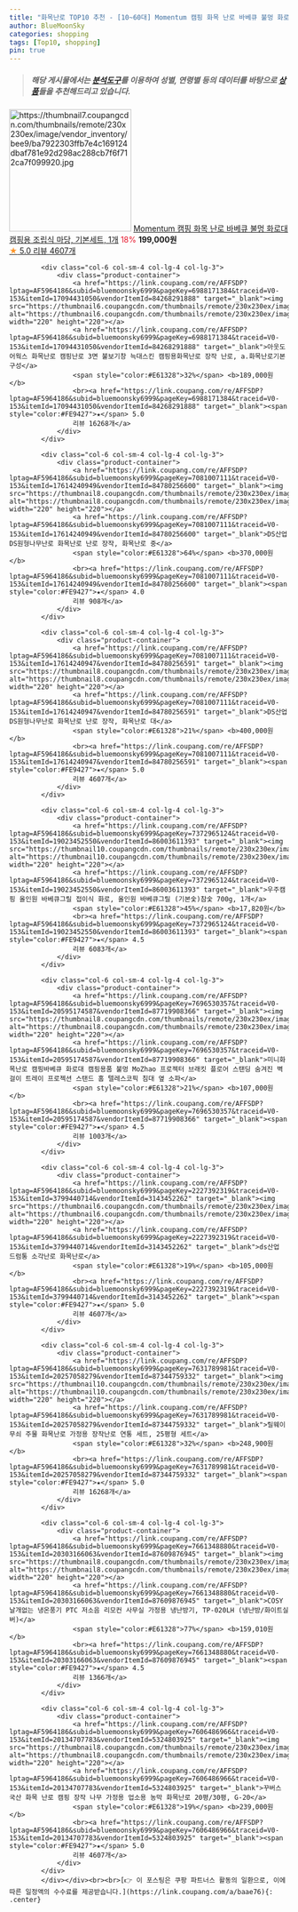 ```yaml
---
title: "화목난로 TOP10 추천 - [10~60대] Momentum 캠핑 화목 난로 바베큐 불멍 화로대 캠핑용 조립식 마당, 기본세트, 1개"
author: BlueMoonSky
categories: shopping
tags: [Top10, shopping]
pin: true
---
```


> ##### 해당 게시물에서는 [**분석도구**](https://itemscout.io/)를 이용하여 **성별**, **연령별** 등의 데이터를 바탕으로 [**상품**](https://link.coupang.com/a/baae76)들을 추천해드리고 있습니다.
<div class="container"><div class="row">
            <div class="col-6 col-sm-4 col-lg-4 col-lg-3">
                <div class="product-container">
                    <a href="https://link.coupang.com/re/AFFSDP?lptag=AF5964186&subid=bluemoonsky6999&pageKey=7704596674&traceid=V0-153&itemId=20637115209&vendorItemId=87710745876" target="_blank"><img src="https://thumbnail7.coupangcdn.com/thumbnails/remote/230x230ex/image/vendor_inventory/bee9/ba7922303ffb7e4c169124dbaf781e92d298ac288cb7f6f712ca7f099920.jpg" alt="https://thumbnail7.coupangcdn.com/thumbnails/remote/230x230ex/image/vendor_inventory/bee9/ba7922303ffb7e4c169124dbaf781e92d298ac288cb7f6f712ca7f099920.jpg" width="220" height="220"></a>
                    <a href="https://link.coupang.com/re/AFFSDP?lptag=AF5964186&subid=bluemoonsky6999&pageKey=7704596674&traceid=V0-153&itemId=20637115209&vendorItemId=87710745876" target="_blank">Momentum 캠핑 화목 난로 바베큐 불멍 화로대 캠핑용 조립식 마당, 기본세트, 1개</a>
                    <span style="color:#E61328">18%</span> <b>199,000원</b>
                    <br><a href="https://link.coupang.com/re/AFFSDP?lptag=AF5964186&subid=bluemoonsky6999&pageKey=7704596674&traceid=V0-153&itemId=20637115209&vendorItemId=87710745876" target="_blank"><span style="color:#FE9427">★</span> 5.0
                    리뷰 4607개</a>
                </div>
            </div>
            
            <div class="col-6 col-sm-4 col-lg-4 col-lg-3">
                <div class="product-container">
                    <a href="https://link.coupang.com/re/AFFSDP?lptag=AF5964186&subid=bluemoonsky6999&pageKey=6988171384&traceid=V0-153&itemId=17094431050&vendorItemId=84268291888" target="_blank"><img src="https://thumbnail6.coupangcdn.com/thumbnails/remote/230x230ex/image/vendor_inventory/a42d/d44f2655957f7e4b71cccfdaa8a0e75050976dcdf8d980b02120b4dbc3d1.jpg" alt="https://thumbnail6.coupangcdn.com/thumbnails/remote/230x230ex/image/vendor_inventory/a42d/d44f2655957f7e4b71cccfdaa8a0e75050976dcdf8d980b02120b4dbc3d1.jpg" width="220" height="220"></a>
                    <a href="https://link.coupang.com/re/AFFSDP?lptag=AF5964186&subid=bluemoonsky6999&pageKey=6988171384&traceid=V0-153&itemId=17094431050&vendorItemId=84268291888" target="_blank">아웃도어웍스 화목난로 캠핑난로 3면 불보기창 늑대스킨 캠핑용화목난로 장작 난로, a.화목난로기본구성</a>
                    <span style="color:#E61328">32%</span> <b>189,000원</b>
                    <br><a href="https://link.coupang.com/re/AFFSDP?lptag=AF5964186&subid=bluemoonsky6999&pageKey=6988171384&traceid=V0-153&itemId=17094431050&vendorItemId=84268291888" target="_blank"><span style="color:#FE9427">★</span> 5.0
                    리뷰 16268개</a>
                </div>
            </div>
            
            <div class="col-6 col-sm-4 col-lg-4 col-lg-3">
                <div class="product-container">
                    <a href="https://link.coupang.com/re/AFFSDP?lptag=AF5964186&subid=bluemoonsky6999&pageKey=7081007111&traceid=V0-153&itemId=17614240949&vendorItemId=84780256600" target="_blank"><img src="https://thumbnail8.coupangcdn.com/thumbnails/remote/230x230ex/image/vendor_inventory/1c8c/b14a820fc674e9f07f26a178c74e389780f1989adb8d8c24037598b1b5e9.jpg" alt="https://thumbnail8.coupangcdn.com/thumbnails/remote/230x230ex/image/vendor_inventory/1c8c/b14a820fc674e9f07f26a178c74e389780f1989adb8d8c24037598b1b5e9.jpg" width="220" height="220"></a>
                    <a href="https://link.coupang.com/re/AFFSDP?lptag=AF5964186&subid=bluemoonsky6999&pageKey=7081007111&traceid=V0-153&itemId=17614240949&vendorItemId=84780256600" target="_blank">DS산업 DS원형나무난로 화목난로 난로 장작, 화목난로 중</a>
                    <span style="color:#E61328">64%</span> <b>370,000원</b>
                    <br><a href="https://link.coupang.com/re/AFFSDP?lptag=AF5964186&subid=bluemoonsky6999&pageKey=7081007111&traceid=V0-153&itemId=17614240949&vendorItemId=84780256600" target="_blank"><span style="color:#FE9427">★</span> 4.0
                    리뷰 908개</a>
                </div>
            </div>
            
            <div class="col-6 col-sm-4 col-lg-4 col-lg-3">
                <div class="product-container">
                    <a href="https://link.coupang.com/re/AFFSDP?lptag=AF5964186&subid=bluemoonsky6999&pageKey=7081007111&traceid=V0-153&itemId=17614240947&vendorItemId=84780256591" target="_blank"><img src="https://thumbnail8.coupangcdn.com/thumbnails/remote/230x230ex/image/vendor_inventory/1c8c/b14a820fc674e9f07f26a178c74e389780f1989adb8d8c24037598b1b5e9.jpg" alt="https://thumbnail8.coupangcdn.com/thumbnails/remote/230x230ex/image/vendor_inventory/1c8c/b14a820fc674e9f07f26a178c74e389780f1989adb8d8c24037598b1b5e9.jpg" width="220" height="220"></a>
                    <a href="https://link.coupang.com/re/AFFSDP?lptag=AF5964186&subid=bluemoonsky6999&pageKey=7081007111&traceid=V0-153&itemId=17614240947&vendorItemId=84780256591" target="_blank">DS산업 DS원형나무난로 화목난로 난로 장작, 화목난로 대</a>
                    <span style="color:#E61328">21%</span> <b>400,000원</b>
                    <br><a href="https://link.coupang.com/re/AFFSDP?lptag=AF5964186&subid=bluemoonsky6999&pageKey=7081007111&traceid=V0-153&itemId=17614240947&vendorItemId=84780256591" target="_blank"><span style="color:#FE9427">★</span> 5.0
                    리뷰 4607개</a>
                </div>
            </div>
            
            <div class="col-6 col-sm-4 col-lg-4 col-lg-3">
                <div class="product-container">
                    <a href="https://link.coupang.com/re/AFFSDP?lptag=AF5964186&subid=bluemoonsky6999&pageKey=7372965124&traceid=V0-153&itemId=19023452550&vendorItemId=86003611393" target="_blank"><img src="https://thumbnail10.coupangcdn.com/thumbnails/remote/230x230ex/image/vendor_inventory/87b3/17e9981fdd5865540dc4bb668064319ba578fbada638d4787177f8b5a33b.jpg" alt="https://thumbnail10.coupangcdn.com/thumbnails/remote/230x230ex/image/vendor_inventory/87b3/17e9981fdd5865540dc4bb668064319ba578fbada638d4787177f8b5a33b.jpg" width="220" height="220"></a>
                    <a href="https://link.coupang.com/re/AFFSDP?lptag=AF5964186&subid=bluemoonsky6999&pageKey=7372965124&traceid=V0-153&itemId=19023452550&vendorItemId=86003611393" target="_blank">우주캠핑 올인원 바베큐그릴 접이식 화로, 올인원 바베큐그릴 (기본숯)참숯 700g, 1개</a>
                    <span style="color:#E61328">45%</span> <b>17,820원</b>
                    <br><a href="https://link.coupang.com/re/AFFSDP?lptag=AF5964186&subid=bluemoonsky6999&pageKey=7372965124&traceid=V0-153&itemId=19023452550&vendorItemId=86003611393" target="_blank"><span style="color:#FE9427">★</span> 4.5
                    리뷰 6083개</a>
                </div>
            </div>
            
            <div class="col-6 col-sm-4 col-lg-4 col-lg-3">
                <div class="product-container">
                    <a href="https://link.coupang.com/re/AFFSDP?lptag=AF5964186&subid=bluemoonsky6999&pageKey=7696530357&traceid=V0-153&itemId=20595174587&vendorItemId=87719908366" target="_blank"><img src="https://thumbnail8.coupangcdn.com/thumbnails/remote/230x230ex/image/vendor_inventory/57d6/906d962e1b30af565d404bd2a96026a3e440acab67cf270b0c88c32bbb79.jpg" alt="https://thumbnail8.coupangcdn.com/thumbnails/remote/230x230ex/image/vendor_inventory/57d6/906d962e1b30af565d404bd2a96026a3e440acab67cf270b0c88c32bbb79.jpg" width="220" height="220"></a>
                    <a href="https://link.coupang.com/re/AFFSDP?lptag=AF5964186&subid=bluemoonsky6999&pageKey=7696530357&traceid=V0-153&itemId=20595174587&vendorItemId=87719908366" target="_blank">미니화목난로 캠핑바베큐 화로대 캠핑용품 불멍 MoZhao 프로젝터 브래킷 플로어 스탠딩 숨겨진 벽걸이 트레이 프로젝션 스탠드 홈 텔레스코픽 침대 옆 소파</a>
                    <span style="color:#E61328">21%</span> <b>107,000원</b>
                    <br><a href="https://link.coupang.com/re/AFFSDP?lptag=AF5964186&subid=bluemoonsky6999&pageKey=7696530357&traceid=V0-153&itemId=20595174587&vendorItemId=87719908366" target="_blank"><span style="color:#FE9427">★</span> 4.5
                    리뷰 1003개</a>
                </div>
            </div>
            
            <div class="col-6 col-sm-4 col-lg-4 col-lg-3">
                <div class="product-container">
                    <a href="https://link.coupang.com/re/AFFSDP?lptag=AF5964186&subid=bluemoonsky6999&pageKey=2227392319&traceid=V0-153&itemId=3799440714&vendorItemId=3143452262" target="_blank"><img src="https://thumbnail6.coupangcdn.com/thumbnails/remote/230x230ex/image/vendor_inventory/1ffb/966b9dc05c8acd65d96e4f66e9ed00080a85371a6bff7a738cdc098c9411.jpg" alt="https://thumbnail6.coupangcdn.com/thumbnails/remote/230x230ex/image/vendor_inventory/1ffb/966b9dc05c8acd65d96e4f66e9ed00080a85371a6bff7a738cdc098c9411.jpg" width="220" height="220"></a>
                    <a href="https://link.coupang.com/re/AFFSDP?lptag=AF5964186&subid=bluemoonsky6999&pageKey=2227392319&traceid=V0-153&itemId=3799440714&vendorItemId=3143452262" target="_blank">ds산업 드럼통 소각난로 화목난로</a>
                    <span style="color:#E61328">19%</span> <b>105,000원</b>
                    <br><a href="https://link.coupang.com/re/AFFSDP?lptag=AF5964186&subid=bluemoonsky6999&pageKey=2227392319&traceid=V0-153&itemId=3799440714&vendorItemId=3143452262" target="_blank"><span style="color:#FE9427">★</span> 5.0
                    리뷰 4607개</a>
                </div>
            </div>
            
            <div class="col-6 col-sm-4 col-lg-4 col-lg-3">
                <div class="product-container">
                    <a href="https://link.coupang.com/re/AFFSDP?lptag=AF5964186&subid=bluemoonsky6999&pageKey=7631789981&traceid=V0-153&itemId=20257058279&vendorItemId=87344759332" target="_blank"><img src="https://thumbnail10.coupangcdn.com/thumbnails/remote/230x230ex/image/vendor_inventory/305d/7bc9a6bf8afba97cd209d08bd4e2647ddba4cd6de6db99f110ac3817f532.png" alt="https://thumbnail10.coupangcdn.com/thumbnails/remote/230x230ex/image/vendor_inventory/305d/7bc9a6bf8afba97cd209d08bd4e2647ddba4cd6de6db99f110ac3817f532.png" width="220" height="220"></a>
                    <a href="https://link.coupang.com/re/AFFSDP?lptag=AF5964186&subid=bluemoonsky6999&pageKey=7631789981&traceid=V0-153&itemId=20257058279&vendorItemId=87344759332" target="_blank">릴웨이 무쇠 주물 화목난로 가정용 장작난로 연통 세트, 25평형 세트</a>
                    <span style="color:#E61328">32%</span> <b>248,900원</b>
                    <br><a href="https://link.coupang.com/re/AFFSDP?lptag=AF5964186&subid=bluemoonsky6999&pageKey=7631789981&traceid=V0-153&itemId=20257058279&vendorItemId=87344759332" target="_blank"><span style="color:#FE9427">★</span> 5.0
                    리뷰 16268개</a>
                </div>
            </div>
            
            <div class="col-6 col-sm-4 col-lg-4 col-lg-3">
                <div class="product-container">
                    <a href="https://link.coupang.com/re/AFFSDP?lptag=AF5964186&subid=bluemoonsky6999&pageKey=7661348880&traceid=V0-153&itemId=20303166063&vendorItemId=87609876945" target="_blank"><img src="https://thumbnail8.coupangcdn.com/thumbnails/remote/230x230ex/image/vendor_inventory/b9df/15c7070aa5dcc4c9d9ad0df69e308af369cdf056a91cb1542ed467c9c6cd.png" alt="https://thumbnail8.coupangcdn.com/thumbnails/remote/230x230ex/image/vendor_inventory/b9df/15c7070aa5dcc4c9d9ad0df69e308af369cdf056a91cb1542ed467c9c6cd.png" width="220" height="220"></a>
                    <a href="https://link.coupang.com/re/AFFSDP?lptag=AF5964186&subid=bluemoonsky6999&pageKey=7661348880&traceid=V0-153&itemId=20303166063&vendorItemId=87609876945" target="_blank">COSY 날개없는 냉온풍기 PTC 저소음 리모컨 사무실 가정용 냉난방기, TP-020LH (냉난방/화이트실버)</a>
                    <span style="color:#E61328">77%</span> <b>159,010원</b>
                    <br><a href="https://link.coupang.com/re/AFFSDP?lptag=AF5964186&subid=bluemoonsky6999&pageKey=7661348880&traceid=V0-153&itemId=20303166063&vendorItemId=87609876945" target="_blank"><span style="color:#FE9427">★</span> 4.5
                    리뷰 1366개</a>
                </div>
            </div>
            
            <div class="col-6 col-sm-4 col-lg-4 col-lg-3">
                <div class="product-container">
                    <a href="https://link.coupang.com/re/AFFSDP?lptag=AF5964186&subid=bluemoonsky6999&pageKey=7606486966&traceid=V0-153&itemId=20134707783&vendorItemId=5324803925" target="_blank"><img src="https://thumbnail8.coupangcdn.com/thumbnails/remote/230x230ex/image/vendor_inventory/c5cf/e49f4524d9363afa5fe80e987d73aece970521ac97fb8191d0d13c1811a6.jpg" alt="https://thumbnail8.coupangcdn.com/thumbnails/remote/230x230ex/image/vendor_inventory/c5cf/e49f4524d9363afa5fe80e987d73aece970521ac97fb8191d0d13c1811a6.jpg" width="220" height="220"></a>
                    <a href="https://link.coupang.com/re/AFFSDP?lptag=AF5964186&subid=bluemoonsky6999&pageKey=7606486966&traceid=V0-153&itemId=20134707783&vendorItemId=5324803925" target="_blank">꾸버스 국산 화목 난로 캠핑 장작 나무 가정용 업소용 농막 화목난로 20평/30평, G-20</a>
                    <span style="color:#E61328">19%</span> <b>239,000원</b>
                    <br><a href="https://link.coupang.com/re/AFFSDP?lptag=AF5964186&subid=bluemoonsky6999&pageKey=7606486966&traceid=V0-153&itemId=20134707783&vendorItemId=5324803925" target="_blank"><span style="color:#FE9427">★</span> 5.0
                    리뷰 4607개</a>
                </div>
            </div>
            </div></div><br><br>[👉 이 포스팅은 쿠팡 파트너스 활동의 일환으로, 이에 따른 일정액의 수수료를 제공받습니다.](https://link.coupang.com/a/baae76){: .center}